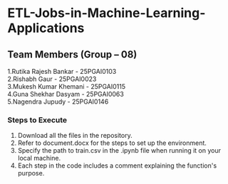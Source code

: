 # ETL-Jobs-in-Machine-Learning-Applications

## Team Members (Group – 08)  
1.Rutika Rajesh Bankar - 25PGAI0103  
2.Rishabh Gaur - 25PGAI0023  
3.Mukesh Kumar Khemani - 25PGAI0115  
4.Guna Shekhar Dasyam - 25PGAI0063  
5.Nagendra Jupudy - 25PGAI0146 

### Steps to Execute

1. Download all the files in the repository.  
2. Refer to document.docx for the steps to set up the environment.
3. Specify the path to train.csv in the .ipynb file when running it on your local machine.
4. Each step in the code includes a comment explaining the function's purpose.